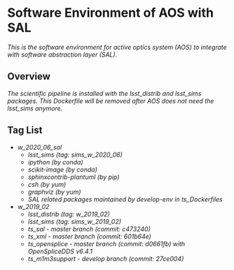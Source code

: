 # Software Environment of AOS with SAL

*This is the software environment for active optics system (AOS) to integrate with software abstraction layer (SAL).*

## Overview

*The scientific pipeline is installed with the lsst_distrib and lsst_sims packages. This Dockerfile will be removed after AOS does not need the lsst_sims anymore.*

## Tag List

- *w_2020_06_sal*
  - *lsst_sims (tag: sims_w_2020_06)*
  - *ipython (by conda)*
  - *scikit-image (by conda)*
  - *sphinxcontrib-plantuml (by pip)*
  - *csh (by yum)*
  - *graphviz (by yum)*
  - *SAL related packages maintained by develop-env in ts_Dockerfiles*
- *w_2019_02*
    - *lsst_distrib (tag: w_2019_02)*
    - *lsst_sims (tag: sims_w_2019_02)*
    - *ts_sal - master branch (commit: c473240)*
    - *ts_xml - master branch (commit: 601b64e)*
    - *ts_opensplice - master branch (commit: d0661fb) with OpenSpliceDDS v6.4.1*
    - *ts_m1m3support - develop branch (commit: 27ce004)*
